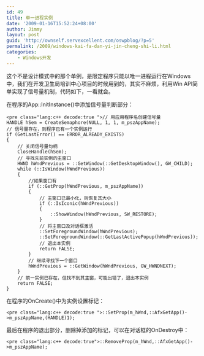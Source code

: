 ```yaml
---
id: 49
title: 单一进程实例
date: '2009-01-16T15:52:24+08:00'
author: Jimmy
layout: post
guid: 'http://ownself.servexcellent.com/oswpblog/?p=5'
permalink: /2009/windows-kai-fa-dan-yi-jin-cheng-shi-li.html
categories:
    - Windows开发
---
```


这个不是设计模式中的那个单例，是限定程序只能以唯一进程运行在Windows中，我们在开发卫生局培训中心项目的时候用到的，其实不麻烦，利用Win API简单实现了信号量机制，代码如下，一看就会。

在程序的App::InitInstance()中添加信号量判断部分：

```
<pre class="lang:c++ decode:true ">// 用应用程序名创建信号量
HANDLE hSem = CreateSemaphore(NULL, 1, 1, m_pszAppName);
// 信号量存在，则程序已有一个实例运行
if (GetLastError() == ERROR_ALREADY_EXISTS)
{
	// 关闭信号量句柄
	CloseHandle(hSem);
	// 寻找先前实例的主窗口
	HWND hWndPrevious = ::GetWindow(::GetDesktopWindow(), GW_CHILD);
	while (::IsWindow(hWndPrevious))
	{
		//如果窗口有
		if (::GetProp(hWndPrevious, m_pszAppName))
		{
			// 主窗口已最小化，则恢复其大小
			if (::IsIconic(hWndPrevious))
			{
				::ShowWindow(hWndPrevious, SW_RESTORE);
			}
			// 将主窗口及对话框激活
			::SetForegroundWindow(hWndPrevious);
			::SetForegroundWindow(::GetLastActivePopup(hWndPrevious));
			// 退出本实例
			return FALSE;
		}
		// 继续寻找下一个窗口
		hWndPrevious = ::GetWindow(hWndPrevious, GW_HWNDNEXT);
	}
	// 前一实例已存在，但找不到其主窗，可能出错了，退出本实例
	return FALSE;
}
```

在程序的OnCreate()中为实例设置标记：

```
<pre class="lang:c++ decode:true ">::SetProp(m_hWnd,::AfxGetApp()->m_pszAppName,(HANDLE)1);
```

最后在程序的退出部分，删除掉添加的标记，可以在对话框的OnDestroy中：

```
<pre class="lang:c++ decode:true">::RemoveProp(m_hWnd,::AfxGetApp()->m_pszAppName);
```
